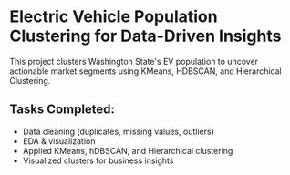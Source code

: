 #  Electric Vehicle Population Clustering for Data-Driven Insights

This project clusters Washington State's EV population to uncover actionable market segments using KMeans, HDBSCAN, and Hierarchical Clustering.

## Tasks Completed:
- Data cleaning (duplicates, missing values, outliers)
- EDA & visualization
- Applied KMeans, hDBSCAN, and Hierarchical clustering
- Visualized clusters for business insights
